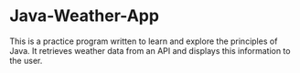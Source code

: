 # Java-Weather-App
This is a practice program written to learn and explore the principles of Java. It retrieves weather data from an API and displays this information to the user.

